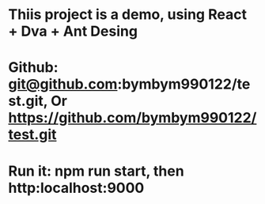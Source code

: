 # Thiis project is a demo, using React + Dva + Ant Desing
# Github: git@github.com:bymbym990122/test.git, Or https://github.com/bymbym990122/test.git
# Run it: npm run start, then http:localhost:9000

